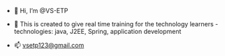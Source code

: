 - 👋 Hi, I’m @VS-ETP
- 👀 This is created to give 
real time training for the technology learners
-technologies:
 java, J2EE, Spring, application development

- 📫 vsetp123@gmail.com

<!---
VS-ETP/VS-ETP is a ✨ special ✨ repository because its `README.md` (this file) appears on your GitHub profile.
You can click the Preview link to take a look at your changes.
--->
